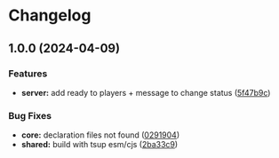 # Changelog

## 1.0.0 (2024-04-09)


### Features

* **server:** add ready to players + message to change status ([5f47b9c](https://github.com/jmischler72/tetrarena/commit/5f47b9c08465d1100d0ce9ec7b7ed69acba2c3bd))


### Bug Fixes

* **core:** declaration files not found ([0291904](https://github.com/jmischler72/tetrarena/commit/0291904b2b78712a990f28e448efdc5e3bec0652))
* **shared:** build with tsup esm/cjs ([2ba33c9](https://github.com/jmischler72/tetrarena/commit/2ba33c90cdd2e69e5721943736a9b848c04d8609))
